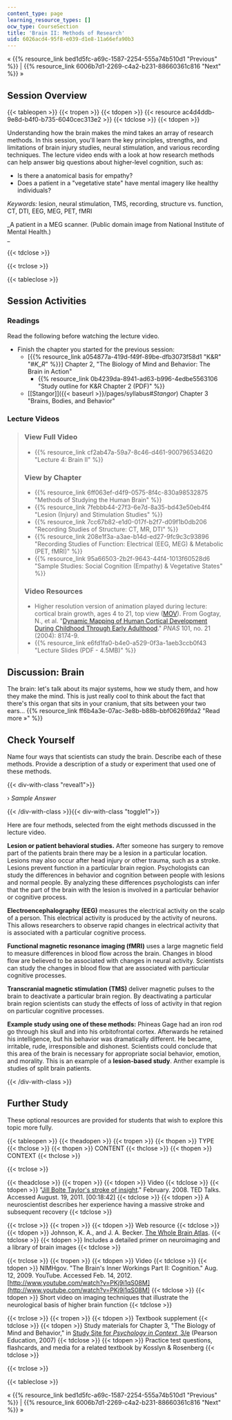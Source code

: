 ```yaml
---
content_type: page
learning_resource_types: []
ocw_type: CourseSection
title: 'Brain II: Methods of Research'
uid: 6026acd4-95f8-e039-d1e8-11a66efa90b3
---
```


« {{% resource_link bed1d5fc-a69c-1587-2254-555a74b510d1 "Previous" %}} | {{% resource_link 6006b7d1-2269-c4a2-b231-88660361c816 "Next" %}} »

Session Overview
----------------

{{< tableopen >}}
{{< tropen >}}
{{< tdopen >}}
{{< resource ac4d4ddb-9e8d-b4f0-b735-6040cec313e2 >}}
{{< tdclose >}}
{{< tdopen >}}


Understanding how the brain makes the mind takes an array of research methods. In this session, you'll learn the key principles, strengths, and limitations of brain injury studies, neural stimulation, and various recording techniques. The lecture video ends with a look at how research methods can help answer big questions about higher-level cognition, such as:

*   Is there a anatomical basis for empathy?
*   Does a patient in a "vegetative state" have mental imagery like healthy individuals?

_Keywords:_ lesion, neural stimulation, TMS, recording, structure vs. function, CT, DTI, EEG, MEG, PET, fMRI

_A patient in a MEG scanner. (Public domain image from National Institute of Mental Health.)  
_


{{< tdclose >}}

{{< trclose >}}

{{< tableclose >}}

Session Activities
------------------

### Readings

Read the following before watching the lecture video.

*   Finish the chapter you started for the previous session:
    *   \[{{% resource_link a054877a-419d-f49f-89be-dfb3073f58d1 "K&R" "#_K_R_" %}}\] Chapter 2, "The Biology of Mind and Behavior: The Brain in Action"
        *   {{% resource_link 0b4239da-8941-ad63-b996-4edbe5563106 "Study outline for K&R Chapter 2 (PDF)" %}}
    *   [\[Stangor\]]({{< baseurl >}}/pages/syllabus#_Stangor_) Chapter 3 "Brains, Bodies, and Behavior"

### Lecture Videos

> ### View Full Video
> 
> *   {{% resource_link cf2ab47a-59a7-8c46-d461-900796534620 "Lecture 4: Brain II" %}}
> 
> ### View by Chapter
> 
> *   {{% resource_link 6ff063ef-d4f9-0575-8f4c-830a98532875 "Methods of Studying the Human Brain" %}}
> *   {{% resource_link 7febbb44-27f3-6e7d-8a35-bd43e50eb4f4 "Lesion (Injury) and Stimulation Studies" %}}
> *   {{% resource_link 7cc67b82-e1d0-017f-b2f7-d09f1b0db206 "Recording Studies of Structure: CT, MR, DTI" %}}
> *   {{% resource_link 208e1f3a-a3ae-b14d-ed27-9fc9c3c93896 "Recording Studies of Function: Electrical (EEG, MEG) & Metabolic (PET, fMRI)" %}}
> *   {{% resource_link 95a66503-2b2f-9643-44f4-1013f60528d6 "Sample Studies: Social Cognition (Empathy) & Vegetative States" %}}
> 
> ### Video Resources
> 
> *   Higher resolution version of animation played during lecture: cortical brain growth, ages 4 to 21, top view ([MOV](http://www.pnas.org/content/101/21/8174/suppl/DC1#F3)). From Gogtay, N., et al. "[Dynamic Mapping of Human Cortical Development During Childhood Through Early Adulthood](http://dx.doi.org/10.1073/pnas.0402680101)." _PNAS_ 101, no. 21 (2004): 8174-9.
> *   {{% resource_link e6fd1fa0-b4e0-a529-0f3a-1aeb3ccb0f43 "Lecture Slides (PDF - 4.5MB)" %}}

Discussion: Brain
-----------------

The brain: let's talk about its major systems, how we study them, and how they make the mind. This is just really cool to think about the fact that there's this organ that sits in your cranium, that sits between your two ears… {{% resource_link ff6b4a3e-07ac-3e8b-b88b-bbf06269fda2 "Read more »" %}}

Check Yourself
--------------

Name four ways that scientists can study the brain. Describe each of these methods. Provide a description of a study or experiment that used one of these methods.

{{< div-with-class "reveal1">}}

› _Sample Answer_

{{< /div-with-class >}}{{< div-with-class "toggle1">}}

Here are four methods, selected from the eight methods discussed in the lecture video.

**Lesion or patient behavioral studies.** After someone has surgery to remove part of the patients brain there may be a lesion in a particular location. Lesions may also occur after head injury or other trauma, such as a stroke. Lesions prevent function in a particular brain region. Psychologists can study the differences in behavior and cognition between people with lesions and normal people. By analyzing these differences psychologists can infer that the part of the brain with the lesion is involved in a particular behavior or cognitive process.

**Electroencephalography (EEG)** measures the electrical activity on the scalp of a person. This electrical activity is produced by the activity of neurons. This allows researchers to observe rapid changes in electrical activity that is associated with a particular cognitive process.

**Functional magnetic resonance imaging (fMRI)** uses a large magnetic field to measure differences in blood flow across the brain. Changes in blood flow are believed to be associated with changes in neural activity. Scientists can study the changes in blood flow that are associated with particular cognitive processes.

**Transcranial magnetic stimulation (TMS)** deliver magnetic pulses to the brain to deactivate a particular brain region. By deactivating a particular brain region scientists can study the effects of loss of activity in that region on particular cognitive processes.

**Example study using one of these methods:** Phineas Gage had an iron rod go through his skull and into his orbitofrontal cortex. Afterwards he retained his intelligence, but his behavior was dramatically different. He became, irritable, rude, irresponsible and dishonest. Scientists could conclude that this area of the brain is necessary for appropriate social behavior, emotion, and morality. This is an example of a **lesion-based study**. Anther example is studies of split brain patients.

{{< /div-with-class >}}

Further Study
-------------

These optional resources are provided for students that wish to explore this topic more fully.

{{< tableopen >}}
{{< theadopen >}}
{{< tropen >}}
{{< thopen >}}
TYPE
{{< thclose >}}
{{< thopen >}}
CONTENT
{{< thclose >}}
{{< thopen >}}
CONTEXT
{{< thclose >}}

{{< trclose >}}

{{< theadclose >}}
{{< tropen >}}
{{< tdopen >}}
Video
{{< tdclose >}}
{{< tdopen >}}
"[Jill Bolte Taylor's stroke of insight](http://www.ted.com/talks/jill_bolte_taylor_s_powerful_stroke_of_insight.html)." February. 2008. TED Talks. Accessed August. 19, 2011. \[00:18:42\]
{{< tdclose >}}
{{< tdopen >}}
A neuroscientist describes her experience having a massive stroke and subsequent recovery
{{< tdclose >}}

{{< trclose >}}
{{< tropen >}}
{{< tdopen >}}
Web resource
{{< tdclose >}}
{{< tdopen >}}
Johnson, K. A., and J. A. Becker. [The Whole Brain Atlas](http://www.med.harvard.edu/AANLIB/home.html).
{{< tdclose >}}
{{< tdopen >}}
Includes a detailed primer on neuroimaging and a library of brain images
{{< tdclose >}}

{{< trclose >}}
{{< tropen >}}
{{< tdopen >}}
Video
{{< tdclose >}}
{{< tdopen >}}
NIMHgov. "The Brain's Inner Workings Part II: Cognition." Aug. 12, 2009. YouTube. Accessed Feb. 14, 2012. [http://www.youtube.com/watch?v=PKj9i1qS08M](http://www.youtube.com/watch?v=PKj9i1qS08M)
{{< tdclose >}}
{{< tdopen >}}
Short video on imaging techniques that illustrate the neurological basis of higher brain function
{{< tdclose >}}

{{< trclose >}}
{{< tropen >}}
{{< tdopen >}}
Textbook supplement
{{< tdclose >}}
{{< tdopen >}}
Study materials for Chapter 3, "The Biology of Mind and Behavior," in [Study Site for _Psychology in Context_, 3/e](http://www.pearsonhighered.com/educator/product/Fundamentals-of-Psychology-in-Context/9780205507573.page) (Pearson Education, 2007)
{{< tdclose >}}
{{< tdopen >}}
Practice test questions, flashcards, and media for a related textbook by Kosslyn & Rosenberg
{{< tdclose >}}

{{< trclose >}}

{{< tableclose >}}

« {{% resource_link bed1d5fc-a69c-1587-2254-555a74b510d1 "Previous" %}} | {{% resource_link 6006b7d1-2269-c4a2-b231-88660361c816 "Next" %}} »